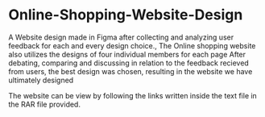 # Online-Shopping-Website-Design
A Website design made in Figma after collecting and analyzing user feedback for each and every design choice., The Online shopping website also utilizes the designs of four individual members for each page
After debating, comparing and discussing in relation to the feedback recieved from users, the best design was chosen, resulting in the website we have ultimately designed

The website can be view by following the links written inside the text file in the RAR file provided.
